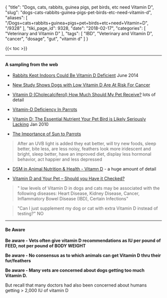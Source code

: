 {
    "title": "Dogs, cats, rabbits, guinea pigs, pet birds, etc need Vitamin D",
    "slug": "dogs-cats-rabbits-guinea-pigs-pet-birds-etc-need-vitamin-d",
    "aliases": [
        "/Dogs+cats+rabbits+guinea+pigs+pet+birds+etc+need+Vitamin+D",
        "/9328"
    ],
    "tiki_page_id": 9328,
    "date": "2018-02-17",
    "categories": [
        "Veterinary and Vitamin D"
    ],
    "tags": [
        "IBD",
        "Veterinary and Vitamin D",
        "cancer",
        "dosage",
        "gut",
        "vitamin d"
    ]
}


{{< toc >}} 

---

#### A sampling from the web

* [Rabbits Kept Indoors Could Be Vitamin D Deficient](https://healthypets.mercola.com/sites/healthypets/archive/2014/06/20/vitamin-d-deficiency-rabbits.aspx) June 2014

* [New Study Shows Dogs with Low Vitamin D Are At Risk For Cancer](http://www.dogsnaturallymagazine.com/new-study-shows-dogs-with-low-vitamin-d-are-at-risk-for-cancer/)

* [Vitamin D (Cholecalciferol) How Much Should My Pet Receive?](http://www.2ndchance.info/vitaminD.htm)  lots of detail

* [Vitamin-D Deficiency In Parrots](https://www.petcha.com/vitamin-d-deficiency-in-parrots/)

* [Vitamin D: The Essential Nutrient Your Pet Bird is Likely Seriously Lacking](https://healthypets.mercola.com/sites/healthypets/archive/2010/01/27/why-pet-birds-seriously-need-ultraviolet-light.aspx) Jan 2010

* [The Importance of Sun to Parrots](https://studentswithbirds.wordpress.com/2014/03/09/the-importance-of-sun-to-parrots/)

> After an UVB light is added they eat better, will try new foods, sleep better, bite less, are less noisy, feathers look more iridescent and bright, sleep better, have an improved diet, display less hormonal behavior,  act happier and less depressed

* [DSM in Animal Nutrition & Health - Vitamn D](https://www.dsm.com/markets/anh/en_US/Compendium/companion_animals/vitamin_D.html) - a huge amount of detail

* [Vitamin D and Your Pet – Should you Have it Checked?](https://boulderholisticvet.com/vitamin-d-pet-should-you-have-it-checked/)

> " low levels of Vitamin D in dogs and cats may be associated with the following diseases: Heart Disease, Kidney Disease, Cancer, Inflammatory Bowel Disease (IBD), Certain Infections"

> "Can I just supplement my dog or cat with extra Vitamin D instead of testing?"  NO

---

#### Be Aware

 **Be aware - Vets often give vitamin D recommendations as IU per pound of FEED, not per pound of BODY WEIGHT** 

 **Be aware - No consensus as to which animals can get Vitamin D thru their fur/feathers** 

 **Be aware - Many vets are concerned about dogs getting too much Vitamin D.** 

But recall that many doctors had also been concerned about humans getting > 2,000 IU of vitamin D